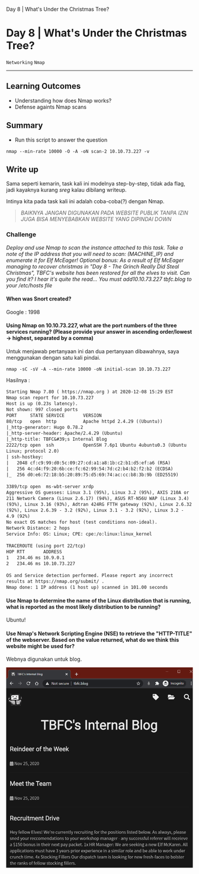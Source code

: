 Day 8 | What's Under the Christmas Tree?

# Day 8 | What's Under the Christmas Tree?

`Networking` `Nmap`

---

## Learning Outcomes

- Understanding how does Nmap works?
- Defense againts Nmap scans

## Summary

- Run this script to answer the question
```
nmap --min-rate 10000 -O -A -oN scan-2 10.10.73.227 -v
```

## Write up

Sama seperti kemarin, task kali ini modelnya step-by-step, tidak ada flag, jadi kayaknya kurang *sreg* kalau dibilang writeup.

Intinya kita pada task kali ini adalah coba-coba(?) dengan Nmap.

> *BAIKNYA JANGAN DIGUNAKAN PADA WEBSITE PUBLIK TANPA IZIN JUGA BISA MENYEBABKAN WEBSITE YANG DIPINDAI DOWN*

### Challenge

*Deploy and use Nmap to scan the instance attached to this task. Take a note of the IP address that you will need to scan: (MACHINE_IP) and enumerate it for Elf McEager!
Optional bonus: As a result of Elf McEager managing to recover christmas in "Day 8 - The Grinch Really Did Steal Christmas", TBFC's website has been restored for all the elves to visit. Can you find it? I hear it's quite the read... You must add10.10.73.227 tbfc.blog to your /etc/hosts file*


#### When was Snort created?

Google : 1998

#### Using Nmap on 10.10.73.227, what are the port numbers of the three services running?  (Please provide your answer in ascending order/lowest -> highest, separated by a comma)
Untuk menjawab pertanyaan ini dan dua pertanyaan dibawahnya, saya menggunakan dengan satu kali pindai.
```
nmap -sC -sV -A --min-rate 10000 -oN initial-scan 10.10.73.227
```
Hasilnya :
```
Starting Nmap 7.80 ( https://nmap.org ) at 2020-12-08 15:29 EST
Nmap scan report for 10.10.73.227
Host is up (0.23s latency).
Not shown: 997 closed ports
PORT     STATE SERVICE       VERSION
80/tcp   open  http          Apache httpd 2.4.29 ((Ubuntu))
|_http-generator: Hugo 0.78.2
|_http-server-header: Apache/2.4.29 (Ubuntu)
|_http-title: TBFC&#39;s Internal Blog
2222/tcp open  ssh           OpenSSH 7.6p1 Ubuntu 4ubuntu0.3 (Ubuntu Linux; protocol 2.0)
| ssh-hostkey:
|   2048 cf:c9:99:d0:5c:09:27:cd:a1:a8:1b:c2:b1:d5:ef:a6 (RSA)
|   256 4c:d4:f9:20:6b:ce:fc:62:99:54:7d:c2:b4:b2:f2:b2 (ECDSA)
|_  256 d0:e6:72:18:b5:20:89:75:d5:69:74:ac:cc:b8:3b:9b (ED25519)

3389/tcp open  ms-wbt-server xrdp
Aggressive OS guesses: Linux 3.1 (95%), Linux 3.2 (95%), AXIS 210A or 211 Network Camera (Linux 2.6.17) (94%), ASUS RT-N56U WAP (Linux 3.4) (93%), Linux 3.16 (93%), Adtran 424RG FTTH gateway (92%), Linux 2.6.32 (92%), Linux 2.6.39 - 3.2 (92%), Linux 3.1 - 3.2 (92%), Linux 3.2 - 4.9 (92%)
No exact OS matches for host (test conditions non-ideal).
Network Distance: 2 hops
Service Info: OS: Linux; CPE: cpe:/o:linux:linux_kernel

TRACEROUTE (using port 22/tcp)
HOP RTT       ADDRESS
1   234.46 ms 10.9.0.1
2   234.46 ms 10.10.73.227

OS and Service detection performed. Please report any incorrect results at https://nmap.org/submit/ .
Nmap done: 1 IP address (1 host up) scanned in 101.00 seconds
```
#### Use Nmap to determine the name of the Linux distribution that is running, what is reported as the most likely distribution to be running?

Ubuntu!

#### Use Nmap's Network Scripting Engine (NSE) to retrieve the "HTTP-TITLE" of the webserver. Based on the value returned, what do we think this website might be used for?

Webnya digunakan untuk blog.

![e94e7d976a5d4cd3a6f5428d217a44e5.png](./_resources/558d550eda584afeb3ae13d9a64be295.png)

